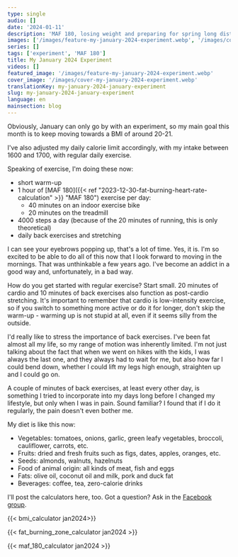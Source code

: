 ```yaml
---
type: single
audio: []
date: '2024-01-11'
description: 'MAF 180, losing weight and preparing for spring long distance running'
images: ['/images/feature-my-january-2024-experiment.webp', '/images/cover-my-january-2024-experiment.webp']
series: []
tags: ['experiment', 'MAF 180']
title: My January 2024 Experiment
videos: []
featured_image: '/images/feature-my-january-2024-experiment.webp'
cover_image: '/images/cover-my-january-2024-experiment.webp'
translationKey: my-january-2024-january-experiment
slug: my-january-2024-january-experiment
language: en
mainsection: blog
---
```

Obviously, January can only go by with an experiment, so my main goal this month is to keep moving towards a BMI of around 20-21.

I've also adjusted my daily calorie limit accordingly, with my intake between 1600 and 1700, with regular daily exercise.

Speaking of exercise, I'm doing these now:

 - short warm-up
 - 1 hour of [MAF 180]({{< ref "2023-12-30-fat-burning-heart-rate-calculation" >}} "MAF 180") exercise per day:
     - 40 minutes on an indoor exercise bike
     - 20 minutes on the treadmill
 - 4000 steps a day (because of the 20 minutes of running, this is only theoretical)
 - daily back exercises and stretching

I can see your eyebrows popping up, that's a lot of time. Yes, it is. I'm so excited to be able to do all of this now that I look forward to moving in the mornings. That was unthinkable a few years ago. I've become an addict in a good way and, unfortunately, in a bad way.

How do you get started with regular exercise? Start small. 20 minutes of cardio and 10 minutes of back exercises also function as post-cardio stretching. It's important to remember that cardio is low-intensity exercise, so if you switch to something more active or do it for longer, don't skip the warm-up - warming up is not stupid at all, even if it seems silly from the outside.

I'd really like to stress the importance of back exercises. I've been fat almost all my life, so my range of motion was inherently limited. I'm not just talking about the fact that when we went on hikes with the kids, I was always the last one, and they always had to wait for me, but also how far I could bend down, whether I could lift my legs high enough, straighten up and I could go on.

A couple of minutes of back exercises, at least every other day, is something I tried to incorporate into my days long before I changed my lifestyle, but only when I was in pain. Sound familiar? I found that if I do it regularly, the pain doesn't even bother me.

My diet is like this now:

- Vegetables: tomatoes, onions, garlic, green leafy vegetables, broccoli, cauliflower, carrots, etc.
- Fruits: dried and fresh fruits such as figs, dates, apples, oranges, etc.
- Seeds: almonds, walnuts, hazelnuts
- Food of animal origin: all kinds of meat, fish and eggs
- Fats: olive oil, coconut oil and milk, pork and duck fat
- Beverages: coffee, tea, zero-calorie drinks


I'll post the calculators here, too. Got a question? Ask in the [Facebook group](https://www.facebook.com/groups/1098348161611343 "Facebook group").

{{< bmi_calculator jan2024>}}

{{< fat_burning_zone_calculator jan2024 >}}

{{< maf_180_calculator jan2024 >}}
